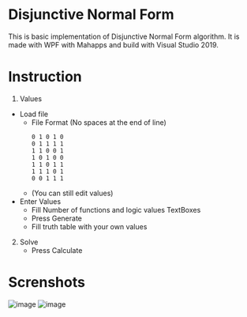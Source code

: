 # Disjunctive Normal Form

This is basic implementation of Disjunctive Normal Form algorithm. It is made with WPF with Mahapps and build with Visual Studio 2019.

# Instruction
1. Values
  - Load file
    - File Format (No spaces at the end of line)
      ```
      0 1 0 1 0
      0 1 1 1 1
      1 1 0 0 1
      1 0 1 0 0
      1 1 0 1 1
      1 1 1 0 1
      0 0 1 1 1
      ```
    - (You can still edit values)
  - Enter Values
    - Fill Number of functions and logic values TextBoxes
    - Press Generate
    - Fill truth table with your own values
2. Solve
   - Press Calculate
# Screnshots

![image](https://user-images.githubusercontent.com/44789049/72272167-7784b900-3628-11ea-82fd-966b926db57c.png)
![image](https://user-images.githubusercontent.com/44789049/72272972-d0088600-3629-11ea-8185-345f84e44fae.png)
